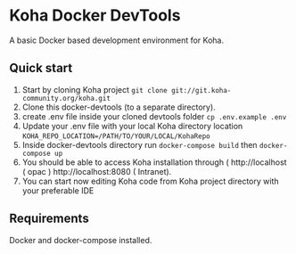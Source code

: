 # Koha Docker DevTools
A basic Docker based development environment for Koha.

## Quick start

1. Start by cloning Koha project `git clone git://git.koha-community.org/koha.git` 
1. Clone this docker-devtools (to a separate directory). 
1. create .env file inside your cloned devtools folder `cp .env.example .env` 
1. Update your .env file with your local Koha directory location `KOHA_REPO_LOCATION=/PATH/TO/YOUR/LOCAL/KohaRepo`
1. Inside docker-devtools directory run `docker-compose build` then `docker-compose up`
1. You should be able to access Koha installation through ( http://localhost ( opac ) http://localhost:8080 ( Intranet).
1. You can start now editing Koha code from Koha project directory with your preferable IDE

## Requirements
Docker and docker-compose installed.
